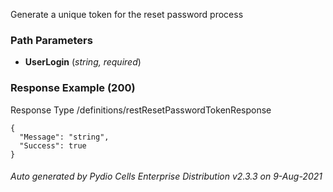 






 
Generate a unique token for the reset password process  


### Path Parameters

 - **UserLogin** (_string, required_) 




### Response Example (200)
Response Type /definitions/restResetPasswordTokenResponse

```
{
  "Message": "string",
  "Success": true
}
```




###### Auto generated by Pydio Cells Enterprise Distribution v2.3.3 on 9-Aug-2021
